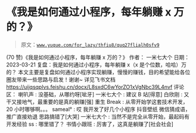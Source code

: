 # 《我是如何通过小程序，每年躺赚 x 万的？》

> 原文：[`www.yuque.com/for_lazy/thfiu8/quq27flialh0sfv9`](https://www.yuque.com/for_lazy/thfiu8/quq27flialh0sfv9)

<ne-h2 id="b08d1ec5" data-lake-id="b08d1ec5"><ne-heading-ext><ne-heading-anchor></ne-heading-anchor><ne-heading-fold></ne-heading-fold></ne-heading-ext><ne-heading-content><ne-text id="u48a33066">(70 赞)《我是如何通过小程序，每年躺赚 x 万的？》</ne-text></ne-heading-content></ne-h2> <ne-p id="ucad1286b" data-lake-id="ucad1286b"><ne-text id="u5f8557a4">作者： 一米七大个</ne-text></ne-p> <ne-p id="u62cd792b" data-lake-id="u62cd792b"><ne-text id="u063582b6">日期：2023-03-21</ne-text></ne-p> <ne-p id="uee466b99" data-lake-id="uee466b99"><ne-text id="ub96609e8">复盘：我是如何通过小程序，每年躺赚 x（x 是个位数，哈哈）万的？</ne-text></ne-p> <ne-p id="ua6ef90a5" data-lake-id="ua6ef90a5"><ne-text id="u48a807af">本文主要是复盘如何通过小程序实现躺赚，慢慢的赚钱，目的希望能给各位圈友带来一些思路与启发！谢谢~</ne-text> <ne-text id="udb203009">详见飞书文档</ne-text> [<ne-text id="ub609bffc">https://uijqsqplvs.feishu.cn/docx/L8sxdC6wYorZO1xVgNbc39L4nvf</ne-text>](https://uijqsqplvs.feishu.cn/docx/L8sxdC6wYorZO1xVgNbc39L4nvf)</ne-p> <ne-hole id="uac0f43c2" data-lake-id="uac0f43c2"><ne-card data-card-name="hr" data-card-type="block" id="CxEFx" data-event-boundary="card"><ne-p id="u1ab772c8" data-lake-id="u1ab772c8"><ne-text id="ue9ed0ae5">评论区：</ne-text></ne-p> <ne-p id="u5a7fe4dd" data-lake-id="u5a7fe4dd"><ne-text id="u87a9727b">喇叭声 : 没基础，从哪约呀[呲牙]</ne-text> <ne-text id="udac75efb">一米七大个 : 建议 B 站[得意]</ne-text> <ne-text id="u2455562b">白欣刚 : 又干又接地气，最重要的是真的躺赚[强]</ne-text> <ne-text id="udd60d245">重生 Break : 从零开始学这套技术开发，20 小时哪够啊。。。</ne-text> <ne-text id="ud6adf0d9">sameal° : 哎 我开发了好几个小程序 抖音壁纸 微信猜成语，推广直接劝退 思路搞错了[大哭]</ne-text> <ne-text id="ued10f643">一米七大个 : 当然不是完全从零开始，最起码有开发经验</ne-text> <ne-text id="u0753df67">ss : 哪里错了？</ne-text> <ne-text id="u5f5b4759">书情小跟班 : 厉害了，这真是躺赚了[社会社会]</ne-text></ne-p></ne-card></ne-hole>